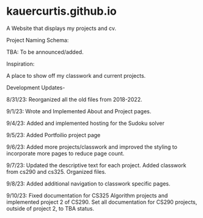 # kauercurtis.github.io

A Website that displays my projects and cv.

Project Naming Schema:

TBA: To be announced/added. 

Inspiration:

A place to show off my classwork and current projects.

Development Updates-

8/31/23: 
Reorganized all the old files from 2018-2022.

9/1/23: 
Wrote and Implemented About and Project pages.

9/4/23:
Added and implemented hosting for the Sudoku solver

9/5/23:
Added Portfoilio project page

9/6/23:
Added more projects/classwork and improved the styling to incorporate more pages to reduce page count.

9/7/23:
Updated the descriptive text for each project. Added classwork from cs290 and cs325. Organized files.

9/8/23:
Added additional navigation to classwork specific pages.

9/10/23:
Fixed documentation for CS325 Algorithm projects and implemented project 2 of CS290. Set all documentation for CS290 projects, outside of project 2, to TBA status.

